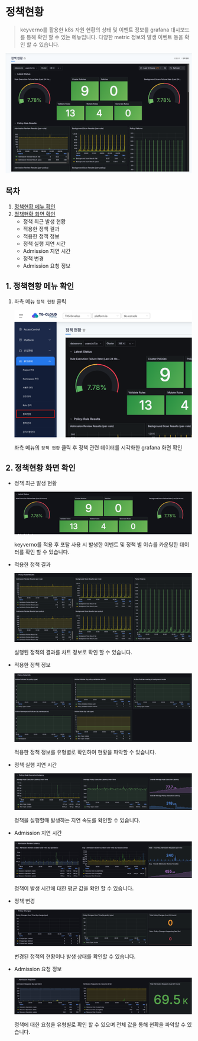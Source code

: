 # 정책현황

> keyverno를 활용한 k8s 자원 현황의 상태 및 이벤트 정보를 grafana 대시보드를 통해 확인 할 수 있는 메뉴입니다.
> 다양한 metric 정보와 발생 이벤트 등을 확인 할 수 있습니다.

![](img/policy.png)


## 목차

1. [정책현황 메뉴 확인](#1-정책현황-메뉴-확인)
2. [정책현황 화면 확인](#2-정책현황-화면-확인)
   - 정책 최근 발생 현황
   - 적용한 정책 결과
   - 적용한 정책 정보
   - 정책 실행 지연 시간
   - Admission 지연 시간
   - 정책 변경
   - Admission 요청 정보

## 1. 정책현황 메뉴 확인

1. 좌측 메뉴 `정책 현황` 클릭

   ![](img/policy_menu.png)
   
   좌측 메뉴의 `정책 현황` 클릭 후 정책 관련 데이터를 시각화한 grafana 화면 확인

## 2. 정책현황 화면 확인

- 정책 최근 발생 현황

  ![](img/policy_status.png)
  
  keyverno를 적용 후 포탈 사용 시 발생한 이벤트 및 정책 별 이슈를 카운팅한 데이터를 확인 할 수 있습니다.

- 적용한 정책 결과

  ![](img/policy_result.png)
  
  실행된 정책의 결과를 차트 정보로 확인 할 수 있습니다.

- 적용한 정책 정보

  ![](img/policy_info.png)

  
  적용한 정책 정보를 유형별로 확인하여 현황을 파악할 수 있습니다.

- 정책 실행 지연 시간

  ![](img/policy_execution.png)
  
  정책을 실행할때 발생하는 지연 속도를 확인할 수 있습니다.

- Admission 지연 시간

  ![](img/policy_admission.png)
  
  정책이 발생 시간에 대한 평균 값을 확인 할 수 있습니다.

- 정책 변경

  ![](img/policy_change.png)
  
  변경된 정책의 현황이나 발생 상태를 확인할 수 있습니다.

- Admission 요청 정보

  ![](img/policy_request.png)
  
  정책에 대한 요청을 유형별로 확인 할 수 있으며 전체 값을 통해 현확을 파악할 수 있습니다.
